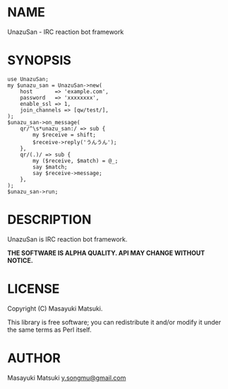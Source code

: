 # NAME

UnazuSan - IRC reaction bot framework

# SYNOPSIS

    use UnazuSan;
    my $unazu_san = UnazuSan->new(
        host       => 'example.com',
        password   => 'xxxxxxxx',
        enable_ssl => 1,
        join_channels => [qw/test/],
    );
    $unazu_san->on_message(
        qr/^\s*unazu_san:/ => sub {
            my $receive = shift;
            $receive->reply('うんうん');
        },
        qr/(.)/ => sub {
            my ($receive, $match) = @_;
            say $match;
            say $receive->message;
        },
    );
    $unazu_san->run;

# DESCRIPTION

UnazuSan is IRC reaction bot framework.

__THE SOFTWARE IS ALPHA QUALITY. API MAY CHANGE WITHOUT NOTICE.__

# LICENSE

Copyright (C) Masayuki Matsuki.

This library is free software; you can redistribute it and/or modify
it under the same terms as Perl itself.

# AUTHOR

Masayuki Matsuki <y.songmu@gmail.com>
